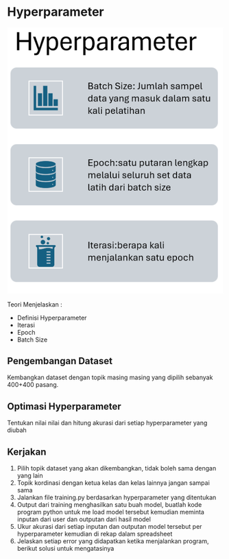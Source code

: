 # Hyperparameter

![Alt text](image.png)

Teori Menjelaskan :
* Definisi Hyperparameter
* Iterasi
* Epoch
* Batch Size

## Pengembangan Dataset

Kembangkan dataset dengan topik masing masing yang dipilih sebanyak 400+400 pasang.

## Optimasi Hyperparameter

Tentukan nilai nilai dan hitung akurasi dari setiap hyperparameter yang diubah

## Kerjakan

1. Pilih topik dataset yang akan dikembangkan, tidak boleh sama dengan yang lain
2. Topik kordinasi dengan ketua kelas dan kelas lainnya jangan sampai sama
3. Jalankan file training.py berdasarkan hyperparameter yang ditentukan
4. Output dari training menghasilkan satu buah model, buatlah kode program python untuk me load model tersebut kemudian meminta inputan dari user dan outputan dari hasil model
5. Ukur akurasi dari setiap inputan dan outputan model tersebut per hyperparameter kemudian di rekap dalam spreadsheet
6. Jelaskan setiap error yang didapatkan ketika menjalankan program, berikut solusi untuk mengatasinya